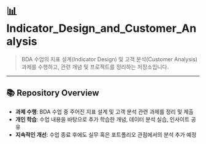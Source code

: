 # 📊 Indicator_Design_and_Customer_Analysis

> BDA 수업의 지표 설계(Indicator Design) 및 고객 분석(Customer Analysis) 과제를 수행하고, 관련 개념 및 프로젝트를 정리하는 저장소입니다.

---

## 📚 Repository Overview

- **과제 수행**: BDA 수업 중 주어진 지표 설계 및 고객 분석 관련 과제를 정리 및 제출
- **개인 학습**: 수업 내용을 바탕으로 추가 학습한 개념, 데이터 분석 실습, 인사이트 공유
- **지속적인 개선**: 수업 종료 후에도 실무 혹은 포트폴리오 관점에서의 분석 추가 예정
